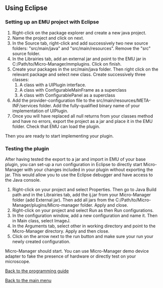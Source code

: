 ## Using Eclipse

### Setting up an EMU project with Eclipse

1. Right-click on the package explorer and create a new java project.
2. Name the project and click on next.
3. In the Source tab, right-click and add successively two new source folders: "src/main/java" and "src/main/resources". Remove the "src" source folder.
4. In the Librairies tab, add an external jar and point to the EMU jar in C:/Path/to/Micro-Manager/mmplugins. Click on finish.
5. Create your packages in the src/main/java folder. Then right click on the relevant package and select new class. Create successively three classes:
   1. A class with a UIPlugin interface.
   2. A class with ConfigurableMainFrame as a superclass
   3. A class with ConfigurablePanel as a superclass
6. Add the provider-configuration file to the src/main/resources/META-INF/services folder. Add the fully-qualified binary name of your implementation of UIPlugin.
7. Once you will have replaced all null returns from your classes method and have no errors, export the project as a jar and place it in the EMU folder. Check that EMU can load the plugin.

Then you are ready to start implementing your plugin.



###  Testing the plugin

After having tested the export to a jar and import in EMU of your base plugin, you can set-up a run configuration in Eclipse to directly start Micro-Manager with your changes included in your plugin without exporting the jar. This would allow you to use the Eclipse debugger and have access to the Java console.

1. Right-click on your project and select Properties. Then go to Java Build path and in the Librairies tab, add the ij.jar from your Micro-Manager folder (add External jar). Then add all jars from the C:/Path/to/Micro-Manager/plugins/Micro-manager folder. Apply and close.
2. Right-click on your project and select Run as then Run configurations.
3. In the configuration window, add a new configuration and name it. Then in Main class, select ImageJ.
4. In the Arguments tab, select other in working directory and point to the Micro-Manager directory. Apply and then close.
5. Click on the arrow next to the run button and make sure your run your newly created configuration.

Micro-Manager should start. You can use Micro-Manager demo device adapter to fake the presence of hardware or directly test on your microscope.



[Back to the programming guide](programmingguide.md)

[Back to the main menu](index.md)